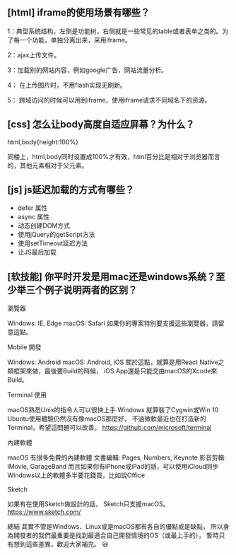 ## [html] iframe的使用场景有哪些？

1：典型系统结构，左侧是功能树，右侧就是一些常见的table或者表单之类的。为了每一个功能，单独分离出来，采用iframe。 

2：ajax上传文件。 

3：加载别的网站内容，例如google广告，网站流量分析。

4： 在上传图片时，不用flash实现无刷新。

5： 跨域访问的时候可以用到iframe，使用iframe请求不同域名下的资源。


## [css] 怎么让body高度自适应屏幕？为什么？

html,body{height:100%}

同楼上，html,body同时设置成100%才有效，html百分比是相对于浏览器而言的，其他元素相对于父元素。


## [js] js延迟加载的方式有哪些？

* defer 属性
* async 属性
* 动态创建DOM方式
* 使用jQuery的getScript方法
* 使用setTimeout延迟方法
* 让JS最后加载

## [软技能] 你平时开发是用mac还是windows系统？至少举三个例子说明两者的区别？

瀏覽器

Windows: IE, Edge
macOS: Safari
如果你的專案特別要支援這些瀏覽器，請留意這點。

Mobile 開發

Windows: Android
macOS: Android, iOS
關於這點，就算是用React Native之類框架來做，最後要Build的時候，
iOS App還是只能交由macOS的Xcode來Build。

Terminal 使用

macOS熟悉Unix的指令人可以很快上手
Windows 就算裝了Cygwin或Win 10 Ubuntu使用體驗仍然沒有像macOS那麼好，
不過微軟最近也在打造新的Terminal，希望這問題可以改善。
https://github.com/microsoft/terminal

內建軟體

macOS 有很多免費的內建軟體
文書編輯: Pages, Numbers, Keynote
影音剪輯: iMovie, GarageBand
而且如果你有iPhone或iPad的話，可以使用iCloud同步
Windows以上的軟體多半要花錢買，比如說Office

Sketch

如果有在使用Sketch做設計的話，
Sketch只支援macOS。
https://www.sketch.com/

總結
其實不管是Windows、Linux或是macOS都有各自的優點或是缺點，
所以身為開發者的我們最重要是找到最適合自己開發情境的OS（或最上手的），
暫時只有想到這些差異，歡迎大家補充。 😃
